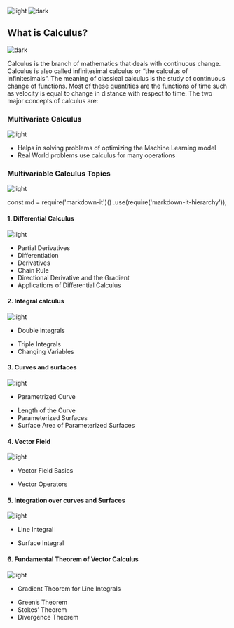 ![light](https://user-images.githubusercontent.com/12748752/132402912-1a2a215e-de2f-4536-b28e-e75197136af9.png)
![dark](https://user-images.githubusercontent.com/12748752/132402918-976c6cc7-cc94-4267-9513-b3937504eb63.png)

## What is Calculus?
![dark](https://user-images.githubusercontent.com/12748752/132402918-976c6cc7-cc94-4267-9513-b3937504eb63.png)

Calculus is the branch of mathematics that deals with continuous change. Calculus is also called infinitesimal calculus or “the calculus of infinitesimals”. The meaning of classical calculus is the study of continuous change of functions. Most of these quantities are the functions of time such as velocity is equal to change in distance with respect to time. The two major concepts of calculus are: 


### Multivariate Calculus
![light](https://user-images.githubusercontent.com/12748752/132402912-1a2a215e-de2f-4536-b28e-e75197136af9.png)

* Helps in solving problems of optimizing the Machine Learning model
* Real World problems use calculus for many operations

### Multivariable Calculus Topics
![light](https://user-images.githubusercontent.com/12748752/132402912-1a2a215e-de2f-4536-b28e-e75197136af9.png)

const md = require('markdown-it')()
  .use(require('markdown-it-hierarchy'));

  #### 1. Differential Calculus	
![light](https://user-images.githubusercontent.com/12748752/132402912-1a2a215e-de2f-4536-b28e-e75197136af9.png)
- Partial Derivatives
- Differentiation
- Derivatives
- Chain Rule
- Directional Derivative and the Gradient
- Applications of Differential Calculus
 #### 2. Integral calculus	
![light](https://user-images.githubusercontent.com/12748752/132402912-1a2a215e-de2f-4536-b28e-e75197136af9.png)
* Double integrals
- Triple Integrals
- Changing Variables
 #### 3. Curves and surfaces	
![light](https://user-images.githubusercontent.com/12748752/132402912-1a2a215e-de2f-4536-b28e-e75197136af9.png)
* Parametrized Curve
- Length of the Curve
- Parameterized Surfaces
- Surface Area of Parameterized Surfaces
 #### 4. Vector Field
![light](https://user-images.githubusercontent.com/12748752/132402912-1a2a215e-de2f-4536-b28e-e75197136af9.png)
* Vector Field Basics
- Vector Operators
 #### 5. Integration over curves and Surfaces
![light](https://user-images.githubusercontent.com/12748752/132402912-1a2a215e-de2f-4536-b28e-e75197136af9.png)
* Line Integral
- Surface Integral
 #### 6. Fundamental Theorem of Vector Calculus
![light](https://user-images.githubusercontent.com/12748752/132402912-1a2a215e-de2f-4536-b28e-e75197136af9.png)
* Gradient Theorem for Line Integrals
- Green’s Theorem
- Stokes’ Theorem
- Divergence Theorem



